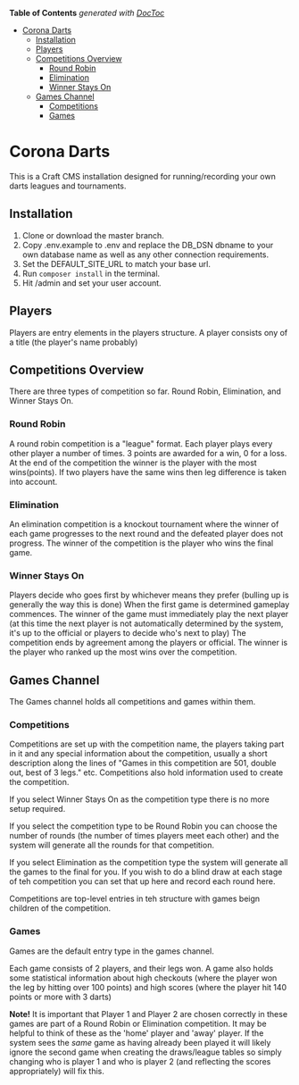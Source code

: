 <!-- START doctoc generated TOC please keep comment here to allow auto update -->
<!-- DON'T EDIT THIS SECTION, INSTEAD RE-RUN doctoc TO UPDATE -->
**Table of Contents**  *generated with [DocToc](https://github.com/thlorenz/doctoc)*

- [Corona Darts](#corona-darts)
  - [Installation](#installation)
  - [Players](#players)
  - [Competitions Overview](#competitions-overview)
    - [Round Robin](#round-robin)
    - [Elimination](#elimination)
    - [Winner Stays On](#winner-stays-on)
  - [Games Channel](#games-channel)
    - [Competitions](#competitions)
    - [Games](#games)

<!-- END doctoc generated TOC please keep comment here to allow auto update -->

# Corona Darts

This is a Craft CMS installation designed for running/recording your own darts leagues and tournaments.

## Installation 

1. Clone or download the master branch. 
2. Copy .env.example to .env and replace the DB_DSN dbname to your own database name as well as any other connection requirements. 
3. Set the DEFAULT_SITE_URL to match your base url.
4. Run `composer install` in the terminal.
5. Hit /admin and set your user account.

## Players

Players are entry elements in the players structure. A player consists ony of a title (the player's name probably)

## Competitions Overview

There are three types of competition so far. Round Robin, Elimination, and Winner Stays On.

### Round Robin

A round robin competition is a "league" format. Each player plays every other player a number of times. 3 points are awarded for a win, 0 for a loss.
At the end of the competition the winner is the player with the most wins(points). If two players have the same wins then leg difference is taken into account.

### Elimination

An elimination competition is a knockout tournament where the winner of each game progresses to the next round and the defeated player does not progress.
The winner of the competition is the player who wins the final game.

### Winner Stays On

Players decide who goes first by whichever means they prefer (bulling up is generally the way this is done) When the first game is determined gameplay commences.
The winner of the game must immediately play the next player (at this time the next player is not automatically determined by the system, it's up to the official or players to decide who's next to play)
The competition ends by agreement among the players or official. The winner is the player who ranked up the most wins over the competition.

## Games Channel

The Games channel holds all competitions and games within them. 

### Competitions

Competitions are set up with the competition name, the players taking part in it and any special information about the competition, usually a short description along the lines of "Games in this competition are 501, double out, best of 3 legs." etc.
Competitions also hold information used to create the competition. 

If you select Winner Stays On as the competition type there is no more setup required.

If you select the competition type to be Round Robin you can choose the number of rounds (the number of times players meet each other) and the system will generate all the rounds for that competition.

If you select Elimination as the competition type the system will generate all the games to the final for you. If you wish to do a blind draw at each stage of teh competition you can set that up here and record each round here.

Competitions are top-level entries in teh structure with games beign children of the competition.

### Games

Games are the default entry type in the games channel.

Each game consists of 2 players, and their legs won. A game also holds some statistical information about high checkouts (where the player won the leg by hitting over 100 points) and high scores (where the player hit 140 points or more with 3 darts)

**Note!** It is important that Player 1 and Player 2 are chosen correctly in these games are part of a Round Robin or Elimination competition. It may be helpful to think of these as the 'home' player and 'away' player. If the system sees the *same* game as having already been played it will likely ignore the second game when creating the draws/league tables so simply changing who is player 1 and who is player 2 (and reflecting the scores appropriately) will fix this.

